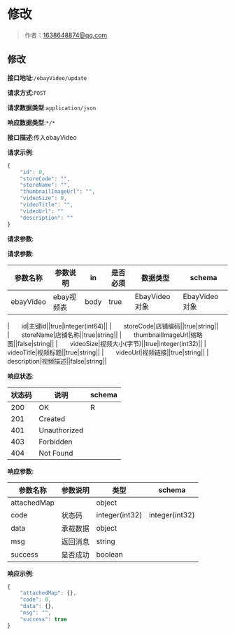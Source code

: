 # 修改

> 作者：1638648874@qq.com

## 修改


**接口地址**:`/ebayVideo/update`


**请求方式**:`POST`


**请求数据类型**:`application/json`


**响应数据类型**:`*/*`


**接口描述**:传入ebayVideo


**请求示例**:


```javascript
{
	"id": 0,
	"storeCode": "",
	"storeName": "",
	"thumbnailImageUrl": "",
	"videoSize": 0,
	"videoTitle": "",
	"videoUrl": ""
	"description": ""
}
```


**请求参数**:


**请求参数**:


| 参数名称 | 参数说明 | in    | 是否必须 | 数据类型 | schema |
| -------- | -------- | ----- | -------- | -------- | ------ |
|ebayVideo|ebay视频表|body|true|EbayVideo对象|EbayVideo对象|

|&emsp;&emsp;id|主键id||true|integer(int64)||
|&emsp;&emsp;storeCode|店铺编码||true|string||
|&emsp;&emsp;storeName|店铺名称||true|string||
|&emsp;&emsp;thumbnailImageUrl|缩略图||false|string||
|&emsp;&emsp;videoSize|视频大小(字节)||true|integer(int32)||
|&emsp;&emsp;videoTitle|视频标题||true|string||
|&emsp;&emsp;videoUrl|视频链接||true|string||
|&emsp;&emsp;description|视频描述||false|string||


**响应状态**:


| 状态码 | 说明 | schema |
| -------- | -------- | ----- | 
|200|OK|R|
|201|Created||
|401|Unauthorized||
|403|Forbidden||
|404|Not Found||


**响应参数**:


| 参数名称 | 参数说明 | 类型 | schema |
| -------- | -------- | ----- |----- | 
|attachedMap||object||
|code|状态码|integer(int32)|integer(int32)|
|data|承载数据|object||
|msg|返回消息|string||
|success|是否成功|boolean||


**响应示例**:
```javascript
{
	"attachedMap": {},
	"code": 0,
	"data": {},
	"msg": "",
	"success": true
}
```